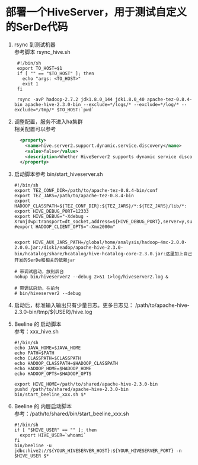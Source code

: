 # 部署一个HiveServer，用于测试自定义的SerDe代码
1. rsync 到测试机器  
   参考脚本 rsync_hive.sh
   ```shell
    #!/bin/sh
    export TO_HOST=$1
    if [ "" == "$TO_HOST" ]; then
      echo "args: <TO_HOST>"
      exit 1
    fi

    rsync -avP hadoop-2.7.2 jdk1.8.0_144 jdk1.8.0_40 apache-tez-0.8.4-bin apache-hive-2.3.0-bin --exclude=*/logs/* --exclude=*/log/* --exclude=*/tmp/* $TO_HOST:`pwd`

   ```
1. 调整配置，服务不进入ha集群  
   相关配置可以参考
   ```xml
     <property>
       <name>hive.server2.support.dynamic.service.discovery</name>
       <value>false</value>
       <description>Whether HiveServer2 supports dynamic service discovery for its clients. To support this, each instance of HiveServer2 currently uses ZooKeeper to register itself, when it is brought up. JDBC/ODBC clients should use the ZooKeeper ensemble: hive.zookeeper.quorum in their connection string.</description>
     </property>
   ```
1. 启动脚本参考  bin/start_hiveserver.sh
   ```shell
   #!/bin/sh
   export TEZ_CONF_DIR=/path/to/apache-tez-0.8.4-bin/conf
   export TEZ_JARS=/path/to/apache-tez-0.8.4-bin
   export HADOOP_CLASSPATH=${TEZ_CONF_DIR}:${TEZ_JARS}/*:${TEZ_JARS}/lib/*:
   export HIVE_DEBUG_PORT=12333
   export HIVE_DEBUG="-Xdebug -Xrunjdwp:transport=dt_socket,address=${HIVE_DEBUG_PORT},server=y,suspend=n"
   #export HADOOP_CLIENT_OPTS="-Xmx2000m"


   export HIVE_AUX_JARS_PATH=/global/home/analysis/hadoop-4mc-2.0.0-2.0.0.jar:/disk1/eadop/apache-hive-2.3.0-bin/hcatalog/share/hcatalog/hive-hcatalog-core-2.3.0.jar:这里加上自己开发的SerDe和相关的依赖jar
   
   # 带调试启动，放到后台
   nohup bin/hiveserver2 --debug 2>&1 1>log/hiveserver2.log &
   
   # 带调试启动，在前台
   # bin/hiveserver2 --debug 
   ```

1. 启动后，标准输入输出只有少量日志。更多日志见： /path/to/apache-hive-2.3.0-bin/tmp/${USER}/hive.log

1. Beeline 的 启动脚本  
   参考：xxx_hive.sh
   ```shell
   #!/bin/sh
   echo JAVA_HOME=$JAVA_HOME
   echo PATH=$PATH
   echo CLASSPATH=$CLASSPATH
   echo HADOOP_CLASSPATH=$HADOOP_CLASSPATH
   echo HADOOP_HOME=$HADOOP_HOME
   echo HADOOP_OPTS=$HADOOP_OPTS

   export HIVE_HOME=/path/to/shared/apache-hive-2.3.0-bin
   pushd /path/to/shared/apache-hive-2.3.0-bin
   bin/start_beeline_xxx.sh $*

   ```
   

1. Beeline 的 内层启动脚本  
   参考：/path/to/shared/bin/start_beeline_xxx.sh
   ```shell
   #!/bin/sh
   if [ "$HIVE_USER" == "" ]; then
     export HIVE_USER=`whoami`
   fi
   bin/beeline -u jdbc:hive2://${YOUR_HIVESERVER_HOST}:${YOUR_HIVESERVER_PORT} -n $HIVE_USER $*
   ```
